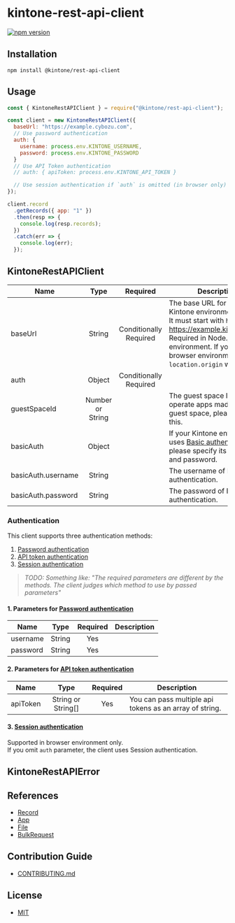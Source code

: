 # kintone-rest-api-client

[![npm version](https://badge.fury.io/js/%40kintone%2Frest-api-client.svg)](https://badge.fury.io/js/%40kintone%2Frest-api-client)

## Installation

```shell
npm install @kintone/rest-api-client
```

## Usage

```js
const { KintoneRestAPIClient } = require("@kintone/rest-api-client");

const client = new KintoneRestAPIClient({
  baseUrl: "https://example.cybozu.com",
  // Use password authentication
  auth: {
    username: process.env.KINTONE_USERNAME,
    password: process.env.KINTONE_PASSWORD
  }
  // Use API Token authentication
  // auth: { apiToken: process.env.KINTONE_API_TOKEN }

  // Use session authentication if `auth` is omitted (in browser only)
});

client.record
  .getRecords({ app: "1" })
  .then(resp => {
    console.log(resp.records);
  })
  .catch(err => {
    console.log(err);
  });
```

## KintoneRestAPIClient

| Name               |       Type       |          Required           | Description                                                                                                                                                                                                                  |
| ------------------ | :--------------: | :-------------------------: | ---------------------------------------------------------------------------------------------------------------------------------------------------------------------------------------------------------------------------- |
| baseUrl            |      String      | Conditionally<br />Required | The base URL for your Kintone environment.<br />It must start with `https`. (e.g. https://example.kintone.com) <br />Required in Node.js environment. If you omit it in browser environment, `location.origin` will be used. |
| auth               |      Object      | Conditionally<br />Required |                                                                                                                                                                                                                              |
| guestSpaceId       | Number or String |                             | The guest space ID. If you operate apps made inside a guest space, please specify this.                                                                                                                                      |
| basicAuth          |      Object      |                             | If your Kintone environment uses [Basic authentication](https://developer.kintone.io/hc/en-us/articles/212495188#basicauthentication), please specify its username and password.                                             |
| basicAuth.username |      String      |                             | The username of Basic authentication.                                                                                                                                                                                        |
| basicAuth.password |      String      |                             | The password of Basic authentication.                                                                                                                                                                                        |

### Authentication

This client supports three authentication methods:

1. [Password authentication](https://developer.kintone.io/hc/en-us/articles/212495188#passwordAuth)
2. [API token authentication](https://developer.kintone.io/hc/en-us/articles/212495188#APItokenAuth)
3. [Session authentication](https://developer.kintone.io/hc/en-us/articles/212495188#sessionAuth)

> _TODO: Something like: "The required parameters are different by the methods. The client judges which method to use by passed parameters"_

#### 1. Parameters for [Password authentication](https://developer.kintone.io/hc/en-us/articles/212495188#passwordAuth)

| Name     |  Type  | Required | Description |
| -------- | :----: | :------: | ----------- |
| username | String |   Yes    |
| password | String |   Yes    |

#### 2. Parameters for [API token authentication](https://developer.kintone.io/hc/en-us/articles/212495188#APItokenAuth)

| Name     |        Type        | Required | Description                                             |
| -------- | :----------------: | :------: | ------------------------------------------------------- |
| apiToken | String or String[] |   Yes    | You can pass multiple api tokens as an array of string. |

#### 3. [Session authentication](https://developer.kintone.io/hc/en-us/articles/212495188#sessionAuth)

Supported in browser environment only.  
If you omit `auth` parameter, the client uses Session authentication.

## KintoneRestAPIError

## References

- [Record](docs/record.md)
- [App](docs/app.md)
- [File](docs/file.md)
- [BulkRequest](docs/bulkRequest.md)

## Contribution Guide

- [CONTRIBUTING.md](../../CONTRIBUTING.md)

## License

- [MIT](LICENSE)
